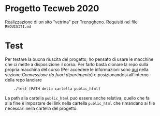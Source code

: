 # Progetto Tecweb 2020
Realizzazione di un sito "vetrina" per
[Trenogheno](http://www.trenogheno.it). Requisiti nel file
`REQUISITI.md`
# Test
Per testare la buona riuscita del progetto, ho pensato di usare le
macchine che ci mette a disposizione il corso. Per farlo basta clonare
la repo sulla propria macchina del corso (Per accedere le informazioni
sono [qui](http://www.studenti.math.unipd.it/tecweb/) nella sezione
*Connessione da fuori dipartimento*) e posizionandosi all'interno
della repo lanciare 
```sh 
	./test [PATH della cartella public_html]
```
La path alla cartella `public_html` può essere anche relativa, quello
che fa alla fine è impostare dei link nella cartella `public_html` che 
rimandano ai file necessari nella cartella del progetto.

